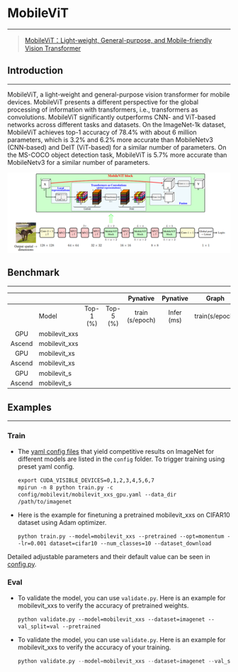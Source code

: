 # MobileViT

***

> [MobileViT：Light-weight, General-purpose, and Mobile-friendly Vision Transformer](https://arxiv.org/pdf/2110.02178.pdf)

## Introduction

***

 MobileViT, a light-weight and general-purpose vision transformer for mobile devices. MobileViT presents a different perspective for the global processing of information with transformers, i.e., transformers as convolutions. MobileViT significantly outperforms CNN- and ViT-based networks across different tasks and datasets. On the ImageNet-1k dataset, MobileViT achieves top-1 accuracy of 78.4% with about 6 million parameters, which is 3.2% and 6.2% more accurate than MobileNetv3 (CNN-based) and DeIT (ViT-based) for a similar number of parameters. On the MS-COCO object detection task, MobileViT is 5.7% more accurate than MobileNetv3 for a similar number of parameters.

![MobileViT](mobilevit.png)



## Benchmark

***

|        |                   |           |           |    Pynative     |  Pynative  |     Graph      |   Graph    |          |        |
| :----: | ----------------- | :-------: | :-------: | :-------------: | :--------: | :------------: | :--------: | :------: | :----: |
|        | Model             | Top-1 (%) | Top-5 (%) | train (s/epoch) | Infer (ms) | train(s/epoch) | Infer (ms) | Download | Config |
|  GPU   | mobilevit_xxs     |           |           |                 |            |                |            |          |        |
| Ascend | mobilevit_xxs     |           |           |                 |            |                |            |          |        |
|  GPU   | mobilevit_xs      |           |           |                 |            |                |            |          |        |
| Ascend | mobilevit_xs      |           |           |                 |            |                |            |          |        |
|  GPU   | mobilevit_s       |           |           |                 |            |                |            |          |        |
| Ascend | mobilevit_s       |           |           |                 |            |                |            |          |        |



## Examples

***

### Train

- The [yaml config files](../../config) that yield competitive results on ImageNet for different models are listed in the `config` folder. To trigger training using preset yaml config. 

  ```shell
  export CUDA_VISIBLE_DEVICES=0,1,2,3,4,5,6,7
  mpirun -n 8 python train.py -c config/mobilevit/mobilevit_xxs_gpu.yaml --data_dir /path/to/imagenet
  ```


- Here is the example for finetuning a pretrained mobilevit_xxs on CIFAR10 dataset using Adam optimizer.

  ```shell
  python train.py --model=mobilevit_xxs --pretrained --opt=momentum --lr=0.001 dataset=cifar10 --num_classes=10 --dataset_download
  ```

Detailed adjustable parameters and their default value can be seen in [config.py](../../config.py).

### Eval

- To validate the model, you can use `validate.py`. Here is an example for mobilevit_xxs to verify the accuracy of pretrained weights.

  ```shell
  python validate.py --model=mobilevit_xxs --dataset=imagenet --val_split=val --pretrained
  ```

- To validate the model, you can use `validate.py`. Here is an example for mobilevit_xxs to verify the accuracy of your training.

  ```python
  python validate.py --model=mobilevit_xxs --dataset=imagenet --val_split=val --ckpt_path='./ckpt/mobilevit.ckpt'
  ```

